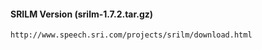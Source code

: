 #### SRILM Version (srilm-1.7.2.tar.gz)
```sh
http://www.speech.sri.com/projects/srilm/download.html
```